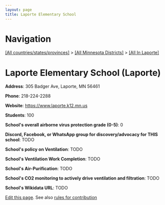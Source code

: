 ```yaml
---
layout: page
title: Laporte Elementary School
---
```

# Navigation

[[All countries/states/provinces]](../../..) > [[All Minnesota Districts]](../..) > [[All In Laporte]](..)

# Laporte Elementary School (Laporte)

**Address**: 305 Badger Ave, Laporte, MN 56461

**Phone**: 218-224-2288

**Website**: <https://www.laporte.k12.mn.us>

**Students**: 100

**School's overall airborne virus protection grade (0-5)**: 0

**Discord, Facebook, or WhatsApp group for discovery/advocacy for THIS school**: TODO

**School's policy on Ventilation**: TODO

**School's Ventilation Work Completion**: TODO

**School's Air-Purification**: TODO

**School's CO2 monitoring to actively drive ventilation and filtration**: TODO

**School's Wikidata URL**: TODO


[Edit this page](https://github.com/ventilate-schools/MN/edit/main/./Laporte/Laporte_Elementary_School.md). See also [rules for contribution](../../../contribution-rules/)